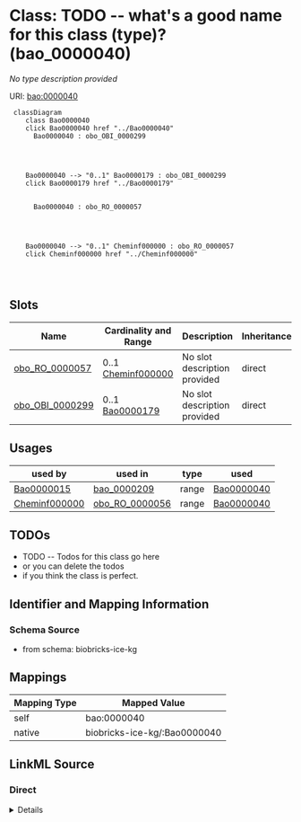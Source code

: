 

# Class: TODO -- what's a good name for this class (type)? (bao_0000040)


_No type description provided_





URI: [bao:0000040](http://www.bioassayontology.org/bao#BAO_0000040)






```mermaid
 classDiagram
    class Bao0000040
    click Bao0000040 href "../Bao0000040"
      Bao0000040 : obo_OBI_0000299
        
          
    
    
    Bao0000040 --> "0..1" Bao0000179 : obo_OBI_0000299
    click Bao0000179 href "../Bao0000179"

        
      Bao0000040 : obo_RO_0000057
        
          
    
    
    Bao0000040 --> "0..1" Cheminf000000 : obo_RO_0000057
    click Cheminf000000 href "../Cheminf000000"

        
      
```




<!-- no inheritance hierarchy -->


## Slots

| Name | Cardinality and Range | Description | Inheritance |
| ---  | --- | --- | --- |
| [obo_RO_0000057](../slots/obo_RO_0000057.md) | 0..1 <br/> [Cheminf000000](../classes/Cheminf000000.md) | No slot description provided | direct |
| [obo_OBI_0000299](../slots/obo_OBI_0000299.md) | 0..1 <br/> [Bao0000179](../classes/Bao0000179.md) | No slot description provided | direct |





## Usages

| used by | used in | type | used |
| ---  | --- | --- | --- |
| [Bao0000015](../classes/Bao0000015.md) | [bao_0000209](../slots/bao_0000209.md) | range | [Bao0000040](../classes/Bao0000040.md) |
| [Cheminf000000](../classes/Cheminf000000.md) | [obo_RO_0000056](../slots/obo_RO_0000056.md) | range | [Bao0000040](../classes/Bao0000040.md) |






## TODOs

* TODO -- Todos for this class go here
* or you can delete the todos
* if you think the class is perfect.

## Identifier and Mapping Information







### Schema Source


* from schema: biobricks-ice-kg




## Mappings

| Mapping Type | Mapped Value |
| ---  | ---  |
| self | bao:0000040 |
| native | biobricks-ice-kg/:Bao0000040 |







## LinkML Source

<!-- TODO: investigate https://stackoverflow.com/questions/37606292/how-to-create-tabbed-code-blocks-in-mkdocs-or-sphinx -->

### Direct

<details>
```yaml
name: bao_0000040
description: No type description provided
title: TODO -- what's a good name for this class (type)?
todos:
- TODO -- Todos for this class go here
- or you can delete the todos
- if you think the class is perfect.
notes:
- Class with 202322 occurences.
from_schema: biobricks-ice-kg
rank: 1000
slots:
- obo_RO_0000057
- obo_OBI_0000299
class_uri: bao:0000040

```
</details>

### Induced

<details>
```yaml
name: bao_0000040
description: No type description provided
title: TODO -- what's a good name for this class (type)?
todos:
- TODO -- Todos for this class go here
- or you can delete the todos
- if you think the class is perfect.
notes:
- Class with 202322 occurences.
from_schema: biobricks-ice-kg
rank: 1000
attributes:
  obo_RO_0000057:
    name: obo_RO_0000057
    description: No slot description provided
    todos:
    - TODO -- Todos for this slot go here
    - or you can delete the todos
    - if you think the class is perfect.
    comments:
    - 202322 occurrences with subject type bao_0000040 and object type cheminf_000000.
    examples:
    - value: http://example.com/ice/Endocrine_In_Vivo_Endocrine.parquet/dtxsid/DTXSID9047962/assay/Hershberger-Antagonist/Measure_Group
        obo:RO_0000057 http://example.com/ice/Endocrine_In_Vivo_Endocrine.parquet/dtxsid/DTXSID9047962/Chemical_Entity
    from_schema: biobricks-ice-kg
    rank: 1000
    slot_uri: obo:RO_0000057
    alias: obo_RO_0000057
    owner: bao_0000040
    domain_of:
    - bao_0000040
    range: cheminf_000000
  obo_OBI_0000299:
    name: obo_OBI_0000299
    description: No slot description provided
    todos:
    - TODO -- Todos for this slot go here
    - or you can delete the todos
    - if you think the class is perfect.
    comments:
    - 414162 occurrences with subject type bao_0000040 and object type bao_0000179.
    examples:
    - value: http://example.com/ice/Endocrine_In_Vivo_Endocrine.parquet/dtxsid/DTXSID9047962/assay/Hershberger-Antagonist/Measure_Group
        obo:OBI_0000299 http://example.com/ice/Endocrine_In_Vivo_Endocrine.parquet/record_id/Browne2018_Ant_248/dtxsid/DTXSID9047962/endpoint/NOEL/Endpoint
    from_schema: biobricks-ice-kg
    rank: 1000
    slot_uri: obo:OBI_0000299
    alias: obo_OBI_0000299
    owner: bao_0000040
    domain_of:
    - bao_0000040
    range: bao_0000179
class_uri: bao:0000040

```
</details>
